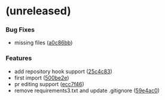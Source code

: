<a name=""></a>
# (unreleased)


### Bug Fixes

* missing files ([a0c86bb](https://github.com/metwork-framework/github_webhook_no_pullrequest_on_master/commit/a0c86bb))


### Features

* add repository hook support ([25c4c83](https://github.com/metwork-framework/github_webhook_no_pullrequest_on_master/commit/25c4c83))
* first import ([500be2e](https://github.com/metwork-framework/github_webhook_no_pullrequest_on_master/commit/500be2e))
* pr editing support ([ecc7f46](https://github.com/metwork-framework/github_webhook_no_pullrequest_on_master/commit/ecc7f46))
* remove requirements3.txt and update .gitignore ([59e4ac0](https://github.com/metwork-framework/github_webhook_no_pullrequest_on_master/commit/59e4ac0))



